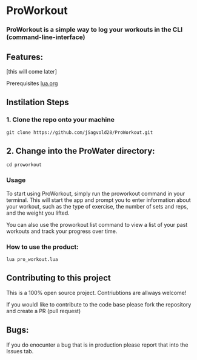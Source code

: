 # ProWorkout

### ProWorkout is a simple way to log your workouts in the CLI (command-line-interface)


## Features:
[this will come later]

Prerequisites
[lua.org](url)

## Instilation Steps

### 1. Clone the repo onto your machine

``git clone https://github.com/jSagvold28/ProWorkout.git
``

## 2. Change into the ProWater directory:
``cd proworkout``

### Usage

To start using ProWorkout, simply run the proworkout command in your terminal. This will start the app and prompt you to enter information about your workout, such as the type of exercise, the number of sets and reps, and the weight you lifted.

You can also use the proworkout list command to view a list of your past workouts and track your progress over time.

### How to use the product:

``lua pro_workout.lua``

## Contributing to this project

This is a 100% open source project. Contriubtions are allways welcome! 

If you wouldl like to contribute to the code base please fork the repository and create a PR (pull request)


## Bugs:

If you do enocunter a bug that is in production please report that into the Issues tab.
